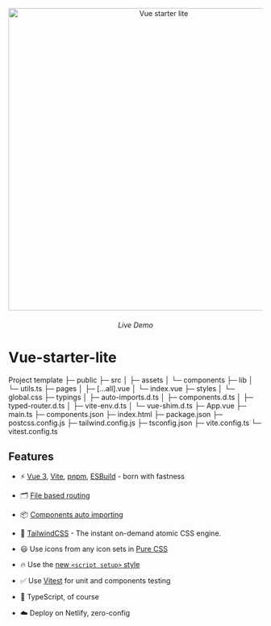 <p align='center'>
  <img src='https://cdn.jsdelivr.net/gh/pinky-pig/pic-bed/images20240412112913.png' alt='Vue starter lite' width='600'/>
</p>

<h6 align='center'>
  Live Demo
  <!-- <a href="https://vitesse-lite.netlify.app/">Live Demo</a> -->
</h6>

# Vue-starter-lite

Project template
├─ public
├─ src
│ ├─ assets
│ └─ components
├─ lib
│ └─ utils.ts
├─ pages
│ ├─ [...all].vue
│ └─ index.vue
├─ styles
│ └─ global.css
├─ typings
│ ├─ auto-imports.d.ts
│ ├─ components.d.ts
│ ├─ typed-router.d.ts
│ ├─ vite-env.d.ts
│ └─ vue-shim.d.ts
├─ App.vue
├─ main.ts
├─ components.json
├─ index.html
├─ package.json
├─ postcss.config.js
├─ tailwind.config.js
├─ tsconfig.json
├─ vite.config.ts
└─ vitest.config.ts

## Features

- ⚡️ [Vue 3](https://github.com/vuejs/core), [Vite](https://github.com/vitejs/vite), [pnpm](https://pnpm.io/), [ESBuild](https://github.com/evanw/esbuild) - born with fastness

- 🗂 [File based routing](./src/pages)

- 📦 [Components auto importing](./src/components)

- 🎨 [TailwindCSS](https://www.tailwindcss.cn/docs/) - The instant on-demand atomic CSS engine.

- 😃 Use icons from any icon sets in [Pure CSS](https://github.com/antfu/unocss/tree/main/packages/preset-icons)

- 🔥 Use the [new `<script setup>` style](https://github.com/vuejs/rfcs/pull/227)

- ✅ Use [Vitest](http://vitest.dev/) for unit and components testing

- 🦾 TypeScript, of course

- ☁️ Deploy on Netlify, zero-config

<br>
